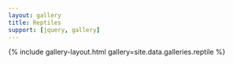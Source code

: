 ```yaml
---
layout: gallery
title: Reptiles
support: [jquery, gallery]
---
```


{% include gallery-layout.html gallery=site.data.galleries.reptile %}
